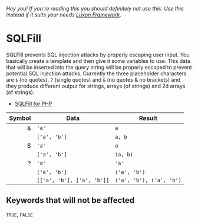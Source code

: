 *Hey you! If you're reading this you should definitely not use this.*
*Use this instead if it suits your needs [Luxon Framework](https://github.com/UnrealSecurity/luxon-framework)*.


# SQLFill
SQLFill prevents SQL injection attacks by properly escaping user input. You basically create a template and then give it some variables to use. This data that will be inserted into the query string will be properly escaped to prevent potential SQL injection attacks. Currently the three placeholder characters are `$` (no quotes), `?` (single quotes) and `&` (no quotes & no brackets) and they produce different output for strings, arrays (of strings) and 2d arrays (of strings).
- [SQLFill for PHP](https://github.com/UnrealSecurity/SQLFill/tree/main/sqlfill/php)

| Symbol 	| Data 	| Result 	|
|-:	|-	|-	|
| & 	| `'a'` 	| `a` 	|
|  	| `['a', 'b']` 	| `a, b` 	|
| $ 	| `'a'` 	| `a` 	|
|  	| `['a', 'b']` 	| `(a, b)` 	|
| ? 	| `'a'` 	| `'a'` 	|
|  	| `['a', 'b']` 	| `('a', 'b')` 	|
|  	| `[['a', 'b'], ['a', 'b']]` 	| `('a', 'b'), ('a', 'b')` 	|

## Keywords that will not be affected
`TRUE`, `FALSE`
